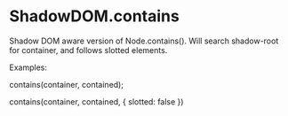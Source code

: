 # ShadowDOM.contains

Shadow DOM aware version of Node.contains(). Will search shadow-root for container, and follows slotted elements.

Examples:

  contains(container, contained);

  contains(container, contained, { slotted: false })
